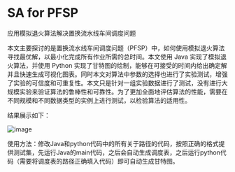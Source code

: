 # SA for PFSP
 应用模拟退火算法解决置换流水线车间调度问题
 
 本文主要探讨的是置换流水线车间调度问题（PFSP）中，如何使用模拟退火算法寻找最优解，以最小化完成所有作业所需的总时间。本文使用 Java 实现了模拟退火算法，并使用 Python 实现了甘特图的绘制，能够在可接受的时间内给出确定解并且快速生成可视化图表。同时本文对算法中参数的选择也进行了实验测试，增强了实验的可信度和可重复性。本文只是针对一组实验数据进行了测试，没有进行大规模实验来验证算法的鲁棒性和可靠性。为了更加全面地评估算法的性能，需要在不同规模和不同数据类型的实例上进行测试，以检验算法的适用性。
 
 结果展示如下：
 
 ![image](https://github.com/102365478/SA-for-PFSP/assets/25652981/5da60c57-cb7f-4832-ac5d-5e47745b0695)

 使用方法：修改Java和python代码中的所有关于路径的代码，按照正确的格式提供测试集，先运行Java的main代码，之后会自动生成调度表，之后运行python代码（需要将调度表的路径正确填入代码）即可自动生成甘特图。

